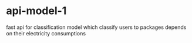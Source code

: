 # api-model-1
fast api for classification model which classify users to packages depends on their electricity consumptions
